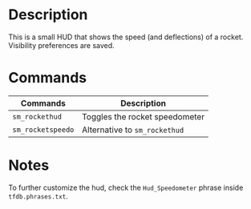 # Description

This is a small HUD that shows the speed (and deflections) of a rocket. Visibility preferences are saved.

# Commands

  | Commands           | Description                               |
  |--------------------|-------------------------------------------|
  | `sm_rockethud`     | Toggles the rocket speedometer            |
  | `sm_rocketspeedo`  | Alternative to `sm_rockethud`             |

# Notes

To further customize the hud, check the `Hud_Speedometer` phrase inside `tfdb.phrases.txt`.
